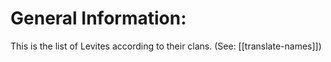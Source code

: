 # General Information:

This is the list of Levites according to their clans. (See: [[translate-names]])
